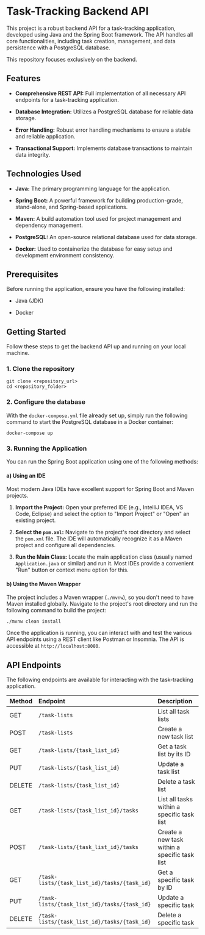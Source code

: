 # Task-Tracking Backend API

This project is a robust backend API for a task-tracking application, developed using Java and the Spring Boot framework. The API handles all core functionalities, including task creation, management, and data persistence with a PostgreSQL database.

This repository focuses exclusively on the backend.

## Features

* **Comprehensive REST API:** Full implementation of all necessary API endpoints for a task-tracking application.

* **Database Integration:** Utilizes a PostgreSQL database for reliable data storage.

* **Error Handling:** Robust error handling mechanisms to ensure a stable and reliable application.

* **Transactional Support:** Implements database transactions to maintain data integrity.

## Technologies Used

* **Java:** The primary programming language for the application.

* **Spring Boot:** A powerful framework for building production-grade, stand-alone, and Spring-based applications.

* **Maven:** A build automation tool used for project management and dependency management.

* **PostgreSQL:** An open-source relational database used for data storage.

* **Docker:** Used to containerize the database for easy setup and development environment consistency.

## Prerequisites

Before running the application, ensure you have the following installed:

* Java (JDK)

* Docker


## Getting Started

Follow these steps to get the backend API up and running on your local machine.

### 1. Clone the repository
```
git clone <repository_url>
cd <repository_folder>
```
### 2. Configure the database

With the `docker-compose.yml` file already set up, simply run the following command to start the PostgreSQL database in a Docker container:
```
docker-compose up
```
### 3. Running the Application

You can run the Spring Boot application using one of the following methods:

#### a) Using an IDE

Most modern Java IDEs have excellent support for Spring Boot and Maven projects.

1. **Import the Project:** Open your preferred IDE (e.g., IntelliJ IDEA, VS Code, Eclipse) and select the option to "Import Project" or "Open" an existing project.

2. **Select the `pom.xml`:** Navigate to the project's root directory and select the `pom.xml` file. The IDE will automatically recognize it as a Maven project and configure all dependencies.

3. **Run the Main Class:** Locate the main application class (usually named `Application.java` or similar) and run it. Most IDEs provide a convenient "Run" button or context menu option for this.

#### b) Using the Maven Wrapper

The project includes a Maven wrapper (`./mvnw`), so you don't need to have Maven installed globally. Navigate to the project's root directory and run the following command to build the project:
```
./mvnw clean install
```
Once the application is running, you can interact with and test the various API endpoints using a REST client like Postman or Insomnia. The API is accessible at `http://localhost:8080`.

## API Endpoints

The following endpoints are available for interacting with the task-tracking application.

| Method | Endpoint | Description |
| :--- | :--- | :--- |
| GET | `/task-lists` | List all task lists |
| POST | `/task-lists` | Create a new task list |
| GET | `/task-lists/{task_list_id}` | Get a task list by its ID |
| PUT | `/task-lists/{task_list_id}` | Update a task list |
| DELETE | `/task-lists/{task_list_id}` | Delete a task list |
| GET | `/task-lists/{task_list_id}/tasks` | List all tasks within a specific task list |
| POST | `/task-lists/{task_list_id}/tasks` | Create a new task within a specific task list |
| GET | `/task-lists/{task_list_id}/tasks/{task_id}` | Get a specific task by ID |
| PUT | `/task-lists/{task_list_id}/tasks/{task_id}` | Update a specific task |
| DELETE | `/task-lists/{task_list_id}/tasks/{task_id}` | Delete a specific task |
